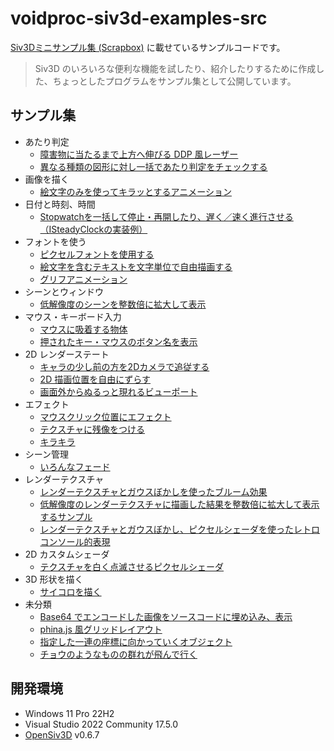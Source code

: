 # voidproc-siv3d-examples-src

[Siv3Dミニサンプル集 (Scrapbox)](https://scrapbox.io/voidproc-siv3d-examples/Siv3D%E3%83%9F%E3%83%8B%E3%82%B5%E3%83%B3%E3%83%97%E3%83%AB%E9%9B%86) に載せているサンプルコードです。

>Siv3D のいろいろな便利な機能を試したり、紹介したりするために作成した、ちょっとしたプログラムをサンプル集として公開しています。

## サンプル集

- あたり判定
  - [障害物に当たるまで上方へ伸びる DDP 風レーザー](voidproc-siv3d-examples-src/examples/2d-intersection/ddp_laser.cpp)
  - [異なる種類の図形に対し一括であたり判定をチェックする](voidproc-siv3d-examples-src/examples/2d-intersection/intersect.cpp)
- 画像を描く
  - [絵文字のみを使ってキラッとするアニメーション](voidproc-siv3d-examples-src/examples/texture/emoji_sparkle.cpp)
- 日付と時刻、時間
  - [Stopwatchを一括して停止・再開したり、遅く／速く進行させる（ISteadyClockの実装例）](voidproc-siv3d-examples-src/examples/time/customclock.cpp)
- フォントを使う
  - [ピクセルフォントを使用する](voidproc-siv3d-examples-src/examples/font/crispy_font.cpp)
  - [絵文字を含むテキストを文字単位で自由描画する](voidproc-siv3d-examples-src/examples/font/draw_glyphs.cpp)
  - [グリフアニメーション](voidproc-siv3d-examples-src/examples/font/glyph.cpp)
- シーンとウィンドウ
  - [低解像度のシーンを整数倍に拡大して表示](voidproc-siv3d-examples-src/examples/scene/low_resolution_scene.cpp)
- マウス・キーボード入力
  - [マウスに吸着する物体](voidproc-siv3d-examples-src/examples/mouse-keyboard/follow_cursor.cpp)
  - [押されたキー・マウスのボタン名を表示](voidproc-siv3d-examples-src/examples/mouse-keyboard/key_mouse_inputs.cpp)
- 2D レンダーステート
  - [キャラの少し前の方を2Dカメラで追従する](voidproc-siv3d-examples-src/examples/renderstates2d/camera.cpp)
  - [2D 描画位置を自由にずらす](voidproc-siv3d-examples-src/examples/renderstates2d/transform.cpp)
  - [画面外からぬるっと現れるビューポート](voidproc-siv3d-examples-src/examples/renderstates2d/window_appears.cpp)
- エフェクト
  - [マウスクリック位置にエフェクト](voidproc-siv3d-examples-src/examples/effect/click_effect.cpp)
  - [テクスチャに残像をつける](voidproc-siv3d-examples-src/examples/effect/trail.cpp)
  - [キラキラ](voidproc-siv3d-examples-src/examples/effect/twinkle.cpp)
- シーン管理
  - [いろんなフェード](voidproc-siv3d-examples-src/examples/scene-manager/various_fade.cpp)
- レンダーテクスチャ
  - [レンダーテクスチャとガウスぼかしを使ったブルーム効果](voidproc-siv3d-examples-src/examples/rendertexture/bloom.cpp)
  - [低解像度のレンダーテクスチャに描画した結果を整数倍に拡大して表示するサンプル](voidproc-siv3d-examples-src/examples/rendertexture/lowresolution.cpp)
  - [レンダーテクスチャとガウスぼかし、ピクセルシェーダを使ったレトロコンソール的表現](voidproc-siv3d-examples-src/examples/rendertexture/retro.cpp)
- 2D カスタムシェーダ
  - [テクスチャを白く点滅させるピクセルシェーダ](voidproc-siv3d-examples-src/examples/shader2d/pixelshader_white.cpp)
- 3D 形状を描く
  - [サイコロを描く](voidproc-siv3d-examples-src/examples/3d/dice.cpp)
- 未分類
  - [Base64 でエンコードした画像をソースコードに埋め込み、表示](voidproc-siv3d-examples-src/examples/misc/decodeimage.cpp)
  - [phina.js 風グリッドレイアウト](voidproc-siv3d-examples-src/examples/misc/grid_layout.cpp)
  - [指定した一連の座標に向かっていくオブジェクト](voidproc-siv3d-examples-src/examples/misc/motion.cpp)
  - [チョウのようなものの群れが飛んで行く](voidproc-siv3d-examples-src/examples/misc/whites.cpp)

## 開発環境

- Windows 11 Pro 22H2
- Visual Studio 2022 Community 17.5.0
- [OpenSiv3D](https://siv3d.github.io/ja-jp/) v0.6.7
